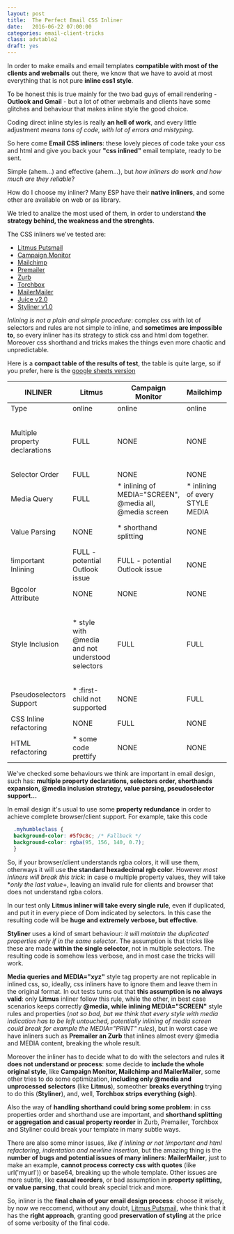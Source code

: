 ```yaml
---
layout: post
title:  The Perfect Email CSS Inliner
date:   2016-06-22 07:00:00
categories: email-client-tricks
class: advtable2
draft: yes
---
```


In order to make emails and email templates **compatible with most of the clients and webmails** out there, we know that we have to avoid at most everything that is not pure **inline css1 style**.

To be honest this is true mainly for the two bad guys of email rendering - **Outlook and Gmail** - but a lot of other webmails and clients have some glitches and behaviour that makes inline style the good choice.

Coding direct inline styles is really **an hell of work**, and every little adjustment *means tons of code, with lot of errors and mistyping*.

So here come **Email CSS inliners**: these lovely pieces of code take your css and html and give you back your **"css inlined"** email template, ready to be sent.

Simple (ahem...) and effective (ahem...), but *how inliners do work and how much are they reliable*?

How do I choose my inliner? Many ESP have their **native inliners**, and some other are available on web or as library.

We tried to analize the most used of them, in order to understand **the strategy behind, the weakness and the strenghts**.
<!--more-->

The CSS inliners we've tested are:

- [Litmus Putsmail](https://putsmail.com/inliner) 
- [Campaign Monitor](https://inliner.cm/)
- [Mailchimp](http://templates.mailchimp.com/resources/inline-css/)
- [Premailer](http://premailer.dialect.ca/)
- [Zurb](http://foundation.zurb.com/emails/inliner.html)
- [Torchbox](https://inlinestyler.torchbox.com/)
- [MailerMailer](http://www.mailermailer.com/labs/tools/magic-css-inliner-tool.rwp)
- [Juice v2.0](http://automattic.github.io/juice/)
- [Styliner v1.0](https://github.com/SLaks/Styliner)

*Inlining is not a plain and simple procedure*: complex css with lot of selectors and rules are not simple to inline, and **sometimes are impossible to**, so every inliner has its strategy to stick css and html dom together.
Moreover css shorthand and tricks makes the things even more chaotic and unpredictable.

Here is a **compact table of the results of test**, the table is quite large, so if you prefer, here is the [google sheets version](https://docs.google.com/spreadsheets/d/1B4wR8g5JrmD6lNdoQEtw9Z2DzGkrjxRV536ag21nunE/edit?usp=sharing)

| INLINER                        | Litmus                                           | Campaign Monitor                                        | Mailchimp                                                                                                                             | Premailer                                                               | Zurb                                                                                                                                              | Torchbox                                                                                                                               | MailerMailer                                                                                                                                                                                                                                                     | Juice                                      | Styliner                                                                                                                                                                                             |
|--------------------------------|--------------------------------------------------|---------------------------------------------------------|---------------------------------------------------------------------------------------------------------------------------------------|-------------------------------------------------------------------------|---------------------------------------------------------------------------------------------------------------------------------------------------|----------------------------------------------------------------------------------------------------------------------------------------|------------------------------------------------------------------------------------------------------------------------------------------------------------------------------------------------------------------------------------------------------------------|--------------------------------------------|------------------------------------------------------------------------------------------------------------------------------------------------------------------------------------------------------|
| Type                           | online                                           | online                                                  | online                                                                                                                                | online                                                                  | online                                                                                                                                            | online                                                                                                                                 | online                                                                                                                                                                                                                                                           | library/online                             | library                                                                                                                                                                                              |
| Multiple property declarations | FULL                                             | NONE                                                    | NONE                                                                                                                                  | NONE                                                                    | NONE                                                                                                                                              | NONE                                                                                                                                   | NONE                                                                                                                                                                                                                                                             | NONE                                       | * multiple property occurrences kept only if in the same selector                                                                                                                                    |
| Selector Order                 | FULL                                             | NONE                                                    | NONE                                                                                                                                  | NONE                                                                    | NONE                                                                                                                                              | NONE                                                                                                                                   | NONE                                                                                                                                                                                                                                                             | NONE                                       | FULL                                                                                                                                                                                                 |
| Media Query                    | FULL                                             | * inlining of MEDIA="SCREEN", @media all, @media screen | * inlining of every STYLE MEDIA                                                                                                       | NONE                                                                    | NONE                                                                                                                                              | * inlining of every STYLE MEDIA                                                                                                        | * inlining of MEDIA="SCREEN"                                                                                                                                                                                                                                     | * inlining of every STYLE MEDIA            | * inlining of every STYLE MEDIA                                                                                                                                                                      |
| Value Parsing                  | NONE                                             | * shorthand splitting                                   | NONE                                                                                                                                  | * shorthand validation                                                  | * shorthand validation                                                                                                                            | * shorthand validation                                                                                                                 | NONE                                                                                                                                                                                                                                                             | NONE                                       | FULL                                                                                                                                                                                                 |
| !important Inlining            | FULL - potential Outlook issue                   | FULL - potential Outlook issue                          | NONE                                                                                                                                  | NONE                                                                    | NONE                                                                                                                                              | FULL - potential Outlook issue                                                                                                         | NONE                                                                                                                                                                                                                                                             | NONE                                       | FULL - potential Outlook issue                                                                                                                                                                       |
| Bgcolor Attribute              | NONE                                             | NONE                                                    | NONE                                                                                                                                  | FULL                                                                    | FULL                                                                                                                                              | NONE                                                                                                                                   | NONE                                                                                                                                                                                                                                                             | FULL                                       | NONE                                                                                                                                                                                                 |
| Style Inclusion              | * style with @media and not understood selectors | FULL                                                    | FULL                                                                                                                                  | * style with hover and @font-face. Breaks @keyframes and loose @charset | * style with media using min-width, hover and @font-face. Breaks @keyframes and loose @charset                                                    | NONE                                                                                                                                   | FULL                                                                                                                                                                                                                                                             | * style with @media and font-face          | * style with @media (buggy)                                                                                                                                                                          |
| Pseudoselectors Support        | * :first-child not supported                     | NONE                                                    | FULL                                                                                                                                  | FULL                                                                    | FULL                                                                                                                                              | FULL                                                                                                                                   | * :not() and :empty() not supported                                                                                                                                                                                                                              | FULL                                       | FULL                                                                                                                                                                                                 |
| CSS Inline refactoring         | NONE                                             | FULL                                                    | NONE                                                                                                                                  | FULL                                                                    | FULL                                                                                                                                              | NONE                                                                                                                                   | FULL                                                                                                                                                                                                                                                             | NONE                                       | * strips comments                                                                                                                                                                                    |
| HTML refactoring               | * some code prettify                             | NONE                                                    | NONE                                                                                                                                  | * add or remove some /n                                                 | * add or remove some /n                                                                                                                           | NONE                                                                                                                                   | * some code prettify                                                                                                                                                                                                                                             | NONE                                       | NONE                                                                                                                                                                                                 |


We've checked some behaviours we think are important in email design, such has: **multiple property declarations, selectors order, shorthands expansion, @media inclusion strategy, value parsing, pseudoselector support...**

In email design it's usual to use some **property redundance** in order to achieve complete browser/client support. For example, take this code

```css
  .myhumbleclass {
  background-color: #5f9c8c; /* Fallback */
  background-color: rgba(95, 156, 140, 0.7);
  }
```

So, if your browser/client understands rgba colors, it will use them, otherways it will use **the standard hexadecimal rgb color**.
However *most inliners will break this trick*: in case o multiple property values, they will take **only the last value*+, leaving an invalid rule for clients and browser that does not understand rgba colors.

In our test only **Litmus inliner will take every single rule**, even if duplicated, and put it in every piece of Dom indicated by selectors. 
In this case the resulting code will be **huge and extremely verbose, but effective**.

**Styliner** uses a kind of smart behaviour: *it will maintain the duplicated properties only if in the same selector*.
The assumption is that tricks like these are made **within the single selector**, not in multiple selectors. 
The resulting code is somehow less verbose, and in most case the tricks will work.

**Media queries and MEDIA="xyz"** style tag property are not replicable in inlined css, so, ideally, css inliners have to ignore them and leave them in the original format. 
In out tests turns out that **this assumption is no always valid**: only **Litmus** inliner follow this rule, while the other, in best case scenarios keeps correctly **@media, while inlining MEDIA="SCREEN"** style rules and properties (*not so bad, but we think that every style with media indication has to be left untouched, potentially inlining of media screen could break for example the MEDIA="PRINT" rules*), but in worst case we have inliners such as **Premailer an Zurb** that inlines almost every @media and MEDIA content, breaking the whole result.

Moreover the inliner has to decide what to do with the selectors and rules **it does not understand or process**: some decide to **include the whole original style**, like **Campaign Monitor, Mailchimp and MailerMailer**, some other tries to do some optimization, **including only @media and unprocessed selectors** (like **Litmus**), someother **breaks everything** trying to do this (**Styliner**), and, well, **Torchbox strips everything (sigh)**.

Also the way of **handling shorthand could bring some problem**: in css properties order and shorthand use are important, and  **shorthand splitting or aggregation and casual property reorder** in Zurb, Premailer, Torchbox and Styliner could break your template in many subtle ways.

There are also some minor issues, *like if inlining or not !important and html refactoring, indentation and newline insertion*, but the amazing thing is the **number of bugs and potential issues of many inliners**: **MailerMailer**, just to make an example, **cannot process correcty css with quotes** (like url('myurl')) or base64, breaking up the whole template.
Other issues are more subtle, like **casual reorders**, or bad assumption in **property splitting, or value parsing**, that could break special trick and more.

So, inliner is the **final chain of your email design process**: choose it wisely, by now we reccomend, without any doubt, [Litmus Putsmail](https://putsmail.com/inliner), whe think that it has the **right approach**, granting good **preservation of styling** at the price of some verbosity of the final code.



